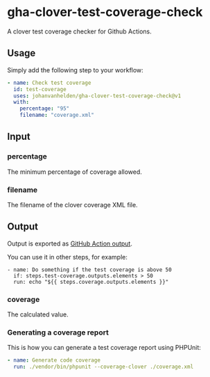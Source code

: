 # gha-clover-test-coverage-check

A clover test coverage checker for Github Actions.

## Usage
Simply add the following step to your workflow:

```yml
- name: Check test coverage
  id: test-coverage
  uses: johanvanhelden/gha-clover-test-coverage-check@v1
  with:
    percentage: "95"
    filename: "coverage.xml"
```

## Input

### percentage
The minimum percentage of coverage allowed.

### filename 
The filename of the clover coverage XML file.

## Output
Output is exported as [GitHub Action output](https://docs.github.com/en/actions/reference/context-and-expression-syntax-for-github-actions#steps-context).

You can use it in other steps, for example:
```
- name: Do something if the test coverage is above 50
  if: steps.test-coverage.outputs.elements > 50
  run: echo "${{ steps.coverage.outputs.elements }}"
```

### coverage
The calculated value.

### Generating a coverage report
This is how you can generate a test coverage report using PHPUnit:

```yml
- name: Generate code coverage
  run: ./vendor/bin/phpunit --coverage-clover ./coverage.xml
```
